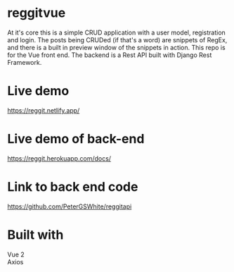 # reggitvue
At it's core this is a simple CRUD application with a user model, registration and login.
The posts being CRUDed (if that's a word) are snippets of RegEx, and there is a built in preview window of the snippets in action.
This repo is for the Vue front end.
The backend is a Rest API built with Django Rest Framework.

# Live demo
https://reggit.netlify.app/

# Live demo of back-end
https://reggit.herokuapp.com/docs/

# Link to back end code
https://github.com/PeterGSWhite/reggitapi

# Built with  
Vue 2  
Axios

